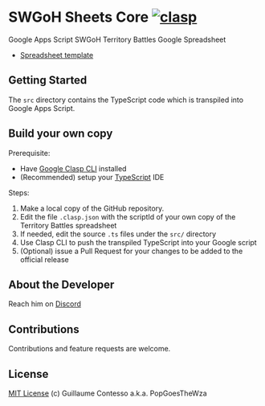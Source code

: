 # SWGoH Sheets Core [![clasp](https://img.shields.io/badge/built%20with-clasp-4285f4.svg)](https://github.com/google/clasp)

Google Apps Script SWGoH Territory Battles Google Spreadsheet
- [Spreadsheet template](https://docs.google.com/spreadsheets/d/1T2OAvtxKVWAGliGC1wv7K6WZ6qkGdlNjIgc5dPHN0cs/edit?usp=sharing)

## Getting Started
          
The `src` directory contains the TypeScript code which is transpiled into Google Apps Script.

## Build your own copy

Prerequisite:
- Have [Google Clasp CLI](https://developers.google.com/apps-script/guides/clasp) installed
- (Recommended) setup your [TypeScript](https://developers.google.com/apps-script/guides/typescript) IDE

Steps:
1. Make a local copy of the GitHub repository.
1. Edit the file `.clasp.json` with the scriptId of your own copy of the Territory Battles spreadsheet
1. If needed, edit the source `.ts` files under the `src/` directory
1. Use Clasp CLI to push the transpiled TypeScript into your Google script
1. (Optional) issue a Pull Request for your changes to be added to the official release

## About the Developer

Reach him on [Discord](https://discord.gg/ywzJEaQ)

## Contributions

Contributions and feature requests are welcome.

## License

[MIT License](https://github.com/labnol/apps-script-starter/blob/master/LICENSE) (c) Guillaume Contesso a.k.a. PopGoesTheWza